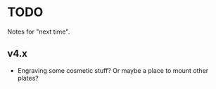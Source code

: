 # TODO

Notes for "next time".

## v4.x

* Engraving some cosmetic stuff? Or maybe a place to mount other plates?
